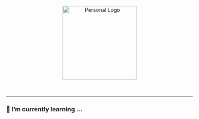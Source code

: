 <p align="center">
  <img src="https://383bb7d6682d281a381f00d776f6dfc5.io.log.br/jurassi-cc_logo-git.png" alt="Personal Logo" height="200">
</p></br>

*****

### 🌱 I’m currently learning ...

<!--
**samuel-lope/samuel-lope** is a ✨ _special_ ✨ repository because its `README.md` (this file) appears on your GitHub profile.

Here are some ideas to get you started:

- 🔭 I’m currently working on ...
- 🌱 I’m currently learning ...
- 👯 I’m looking to collaborate on ...
- 🤔 I’m looking for help with ...
- 💬 Ask me about ...
- 📫 How to reach me: ...
- 😄 Pronouns: ...
- ⚡ Fun fact: ...
-->

